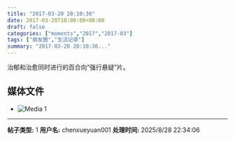 ```yaml
---
title: "2017-03-20 20:10:36"
date: 2017-03-20T10:00:00+08:00
draft: false
categories: ["moments","2017","2017-03"]
tags: ["朋友圈","生活记录"]
summary: "2017-03-20 20:10:36..."
---
```


治郁和治愈同时进行的百合向“强行悬疑”片。

## 媒体文件

- ![Media 1](/Moments/photos/2017-03-20/201703202010360.jpg)

---

**帖子类型:** 1
**用户名:** chenxueyuan001
**处理时间:** 2025/8/28 22:34:06